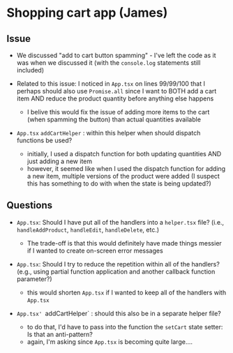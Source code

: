 # Shopping cart app (James)

## Issue
- We discussed "add to cart button spamming" - I've left the code as it was when we discussed it (with the `console.log` statements still included)
- Related to this issue:  I noticed in `App.tsx` on lines 99/99/100 that I perhaps should also use `Promise.all` since I want to BOTH add a cart item AND reduce the product quantity before anything else happens
  - I belive this would fix the issue of adding more items to the cart (when spamming the button) than actual quantities available


- `App.tsx` `addCartHelper` : within this helper when should dispatch functions be used?
  - initially, I used a dispatch function for both updating quantities AND just adding a new item
  - however, it seemed like when I used the dispatch function for adding a new item, multiple versions of the product were added (I suspect this has something to do with when the state is being updated?)




## Questions
- `App.tsx`:  Should I have put all of the handlers into a `helper.tsx` file? (i.e., `handleAddProduct`, `handleEdit`, `handleDelete`, etc.)
  - The trade-off is that this would definitely have made things messier if I wanted to create on-screen error messages

- `App.tsx`:  Should I try to reduce the repetition within all of the handlers? (e.g., using partial function application and another callback function parameter?)
  - this would shorten `App.tsx` if I wanted to keep all of the handlers with `App.tsx`

- `App.tsx' `addCartHelper` : should this also be in a separate helper file?
  - to do that, I'd have to pass into the function the `setCart` state setter:  Is that an anti-pattern?
  - again, I'm asking since `App.tsx` is becoming quite large....


